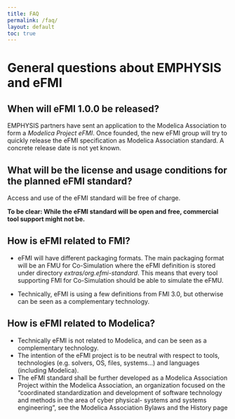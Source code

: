 ```yaml
---
title: FAQ
permalink: /faq/
layout: default
toc: true
---
```


# General questions about EMPHYSIS and eFMI

## When will eFMI 1.0.0 be released?

 EMPHYSIS partners have sent an application to the Modelica Association to form a _Modelica Project eFMI_.
 Once founded, the new eFMI group will try to quickly release the eFMI specification as
 Modelica Association standard. A concrete release date is not yet known.

## What will be the license and usage conditions for the planned eFMI standard?

Access and use of the eFMI standard will be free of charge. 

**To be clear: While the eFMI standard will be open and free, commercial tool support might not be.**


## How is eFMI related to FMI?

- eFMI will have different packaging formats. The main packaging format will be an FMU for Co-Simulation
  where the eFMI definition is stored under directory _extras/org.efmi-standard_.
  This means that every tool supporting FMI for Co-Simulation should be able to simulate
  the eFMU.
 
- Technically, eFMI is using a few definitions from FMI 3.0, but otherwise can be seen as a complementary technology.


## How is eFMI related to Modelica?

- Technically eFMI is not related to Modelica, and can be seen as a complementary technology.
- The intention of the eFMI project is to be neutral with respect to tools, technologies (e.g. solvers, OS, files, systems…) and languages (including Modelica).
- The eFMI standard shall be further developed as a Modelica Association Project within the Modelica Association, an organization focused on the “coordinated standardization and development of software technology and methods in the area of cyber physical- systems and systems engineering”, see the Modelica Association Bylaws and the History page
